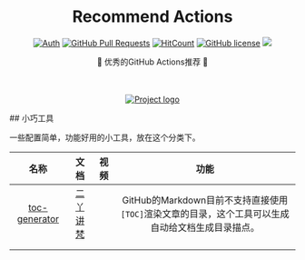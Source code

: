 <div align="center">
<h1>Recommend Actions</h1>

[![Auth](https://img.shields.io/badge/Auth-eryajf-ff69b4)](https://github.com/eryajf)
[![GitHub Pull Requests](https://img.shields.io/github/stars/eryajf/recommend-actions)](https://github.com/eryajf/recommend-actions/stargazers)
[![HitCount](https://views.whatilearened.today/views/github/eryajf/recommend-actions.svg)](https://github.com/eryajf/recommend-actions)
[![GitHub license](https://img.shields.io/github/license/eryajf/recommend-actions)](https://github.com/eryajf/recommend-actions/blob/main/LICENSE)
[![](https://img.shields.io/badge/Awesome-MyStarList-c780fa?logo=Awesome-Lists)](https://github.com/eryajf/awesome-stars-eryajf#readme)

<p> 🌉 优秀的GitHub Actions推荐 🌉</p>

<img src="https://camo.githubusercontent.com/82291b0fe831bfc6781e07fc5090cbd0a8b912bb8b8d4fec0696c881834f81ac/68747470733a2f2f70726f626f742e6d656469612f394575424971676170492e676966" width="800"  height="3">
</div><br>


<p align="center">
  <a href="" rel="noopener">
 <img src="https://cdn.staticaly.com/gh/eryajf/tu/main/img/image_20220901_220122.png" alt="Project logo"></a>
</p>
## 小巧工具

一些配置简单，功能好用的小工具，放在这个分类下。

|                             名称                             |                       文档                        | 视频 |                             功能                             |
| :----------------------------------------------------------: | :-----------------------------------------------: | :--: | :----------------------------------------------------------: |
| [toc-generator](https://github.com/technote-space/toc-generator) | [二丫讲梵](https://wiki.eryajf.net/pages/226388/) |      | GitHub的Markdown目前不支持直接使用`[TOC]`渲染文章的目录，这个工具可以生成自动给文档生成目录描点。 |
|                                                              |                                                   |      |                                                              |
|                                                              |                                                   |      |                                                              |

